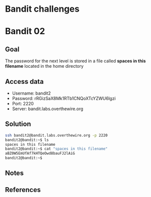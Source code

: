 # Bandit challenges
# Bandit 02

## Goal

The password for the next level is stored in a file called **spaces in this filename** located in the home directory
## Access data

+ Username: bandit2
+ Password: rRGizSaX8Mk1RTb1CNQoXTcYZWU6lgzi
+ Port: 2220
+ Server: bandit.labs.overthewire.org
## Solution

```bash
ssh bandit2@bandit.labs.overthewire.org -p 2220
bandit2@bandit:~$ ls
spaces in this filename
bandit2@bandit:~$ cat "spaces in this filename" 
aBZ0W5EmUfAf7kHTQeOwd8bauFJ2lAiG
bandit2@bandit:~$ 
````

## Notes

## References